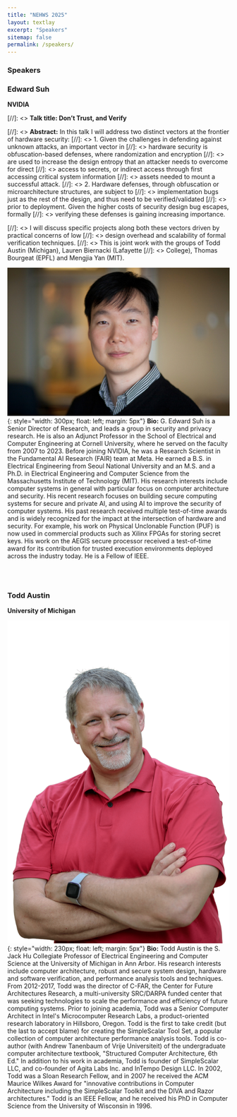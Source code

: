 ```yaml
---
title: "NEHWS 2025"
layout: textlay
excerpt: "Speakers"
sitemap: false
permalink: /speakers/
---
```


### **Speakers** ###

### **Edward Suh** ###
**NVIDIA**

[//]: <> **Talk title: Don’t Trust, and Verify**

[//]: <> **Abstract:** In this talk I will address two distinct vectors at the frontier of hardware security:
[//]: <> 1. Given the challenges in defending against unknown attacks, an important vector in
[//]: <> hardware security is obfuscation-based defenses, where randomization and encryption
[//]: <> are used to increase the design entropy that an attacker needs to overcome for direct
[//]: <> access to secrets, or indirect access through first accessing critical system information
[//]: <> assets needed to mount a successful attack.
[//]: <> 2. Hardware defenses, through obfuscation or microarchitecture structures, are subject to
[//]: <> implementation bugs just as the rest of the design, and thus need to be verified/validated
[//]: <> prior to deployment. Given the higher costs of security design bug escapes, formally
[//]: <> verifying these defenses is gaining increasing importance.

[//]: <> I will discuss specific projects along both these vectors driven by practical concerns of low
[//]: <> design overhead and scalability of formal verification techniques.
[//]: <> This is joint work with the groups of Todd Austin (Michigan), Lauren Biernacki (Lafayette
[//]: <> College), Thomas Bourgeat (EPFL) and Mengjia Yan (MIT).

![](../images/ed_suh.jpg){: style="width: 300px; float: left;
margin: 5px"} **Bio:** G. Edward Suh is a Senior Director of Research, and leads a group in security 
and privacy research. He is also an Adjunct Professor in the School of Electrical and Computer 
Engineering at Cornell University, where he served on the faculty from 2007 to 2023. Before joining 
NVIDIA, he was a Research Scientist in the Fundamental AI Research (FAIR) team at Meta. He earned 
a B.S. in Electrical Engineering from Seoul National University and an M.S. and a Ph.D. in Electrical 
Engineering and Computer Science from the Massachusetts Institute of Technology (MIT). His research 
interests include computer systems in general with particular focus on computer architecture and 
security. His recent research focuses on building secure computing systems for secure and private 
AI, and using AI to improve the security of computer systems. His past research received multiple 
test-of-time awards and is widely recognized for the impact at the intersection of hardware and security. 
For example, his work on Physical Unclonable Function (PUF) is now used in commercial products such as 
Xilinx FPGAs for storing secret keys. His work on the AEGIS secure processor received a test-of-time 
award for its contribution for trusted execution environments deployed across the industry today. He is a 
Fellow of IEEE.

<BR>
<BR>

### **Todd Austin** ###
**University of Michigan**

![](../images/todd_austin.png){: style="width: 230px; float: left;
margin: 5px"} **Bio:** Todd Austin is the S. Jack Hu Collegiate Professor of Electrical Engineering and 
Computer Science at the University of Michigan in Ann Arbor. His research interests include computer 
architecture, robust and secure system design, hardware and software verification, and performance analysis 
tools and techniques. From 2012-2017, Todd was the director of C-FAR, the Center for Future Architectures 
Research, a multi-university SRC/DARPA funded center that was seeking technologies to scale the performance 
and efficiency of future computing systems. Prior to joining academia, Todd was a Senior Computer Architect 
in Intel's Microcomputer Research Labs, a product-oriented research laboratory in Hillsboro, Oregon. Todd 
is the first to take credit (but the last to accept blame) for creating the SimpleScalar Tool Set, a 
popular collection of computer architecture performance analysis tools. Todd is co-author (with Andrew 
Tanenbaum of Vrije Universiteit) of the undergraduate computer architecture textbook, "Structured Computer 
Architecture, 6th Ed." In addition to his work in academia, Todd is founder of SimpleScalar LLC, and co-founder 
of Agita Labs Inc. and InTempo Design LLC. In 2002, Todd was a Sloan Research Fellow, and in 2007 he received 
the ACM Maurice Wilkes Award for "innovative contributions in Computer Architecture including the SimpleScalar 
Toolkit and the DIVA and Razor architectures." Todd is an IEEE Fellow, and he received his PhD in Computer 
Science from the University of Wisconsin in 1996.

<BR>
<BR>
<BR>